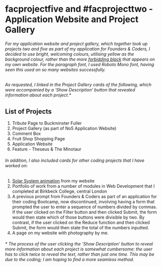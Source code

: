 # facprojectfive and #facprojecttwo - Application Website and Project Gallery
###### For my application website and project gallery, which together took up projects two and five as part of my application for Founders & Coders, I decided to use bright, welcoming colours, utilising yellow as the background colour, rather than the more [forbidding black](http://www.dominicsimpson.co.uk) that appears on my own website. For the paragraph font, I used Roboto Mono font, having seen this used on so many websites successfully. 
###### As requested, I linked in the Project Gallery cards of the following, which were accompanied by a 'Show Description' button that revealed information about each project.*
## List of Projects
1. Tribute Page to Buckminster Fuller
2. Project Gallery (as part of No5 Application Website)
3. Comment Box
4. Fruit Shop Shopping Page
5. Application Website
6. Feature - Theseus & The Minotaur
###### In addition, I also included cards for other coding projects that I have worked on:
1. [Solar System animation](http://www.dominicsimpson.co.uk/animation.html) from my website
2. Portfolio of work from a number of modules in Web Development that I completed at Birkbeck College, central London
3. A previous prompt from Founders & Coders as part of an application for their coding Bootcamp, now discontinued, involving having a form that prompted the user to enter a sequence of numbers divided by commas. If the user clicked on the Filter button and then clicked Submit, the form would then state which of those buttons were divisible by two. By contrast, if the user clicked on the Reduce function and then clicked Submit, the form would then state the total of the numbers inputted.
4. A page on my website with photography by me.

###### * The process of the user clicking the 'Show Description' button to reveal more information about each project is somewhat cumbersome: the user has to click twice to reveal the text, rather than just one time. This may be due to the coding; I am hoping to find a more seamless method. 
